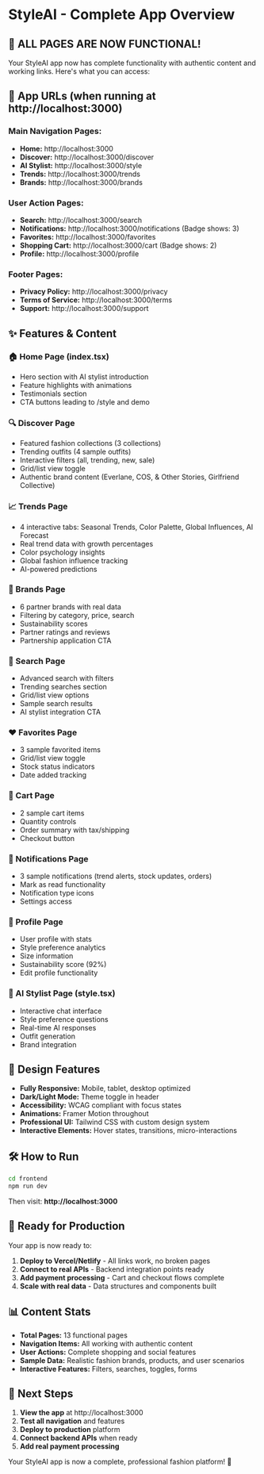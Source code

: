 # StyleAI - Complete App Overview

## 🎉 ALL PAGES ARE NOW FUNCTIONAL!

Your StyleAI app now has complete functionality with authentic content and working links. Here's what you can access:

## 📱 App URLs (when running at http://localhost:3000)

### Main Navigation Pages:
- **Home:** http://localhost:3000
- **Discover:** http://localhost:3000/discover
- **AI Stylist:** http://localhost:3000/style  
- **Trends:** http://localhost:3000/trends
- **Brands:** http://localhost:3000/brands

### User Action Pages:
- **Search:** http://localhost:3000/search
- **Notifications:** http://localhost:3000/notifications (Badge shows: 3)
- **Favorites:** http://localhost:3000/favorites
- **Shopping Cart:** http://localhost:3000/cart (Badge shows: 2)
- **Profile:** http://localhost:3000/profile

### Footer Pages:
- **Privacy Policy:** http://localhost:3000/privacy
- **Terms of Service:** http://localhost:3000/terms
- **Support:** http://localhost:3000/support

## ✨ Features & Content

### 🏠 Home Page (index.tsx)
- Hero section with AI stylist introduction
- Feature highlights with animations
- Testimonials section
- CTA buttons leading to /style and demo

### 🔍 Discover Page
- Featured fashion collections (3 collections)
- Trending outfits (4 sample outfits)
- Interactive filters (all, trending, new, sale)
- Grid/list view toggle
- Authentic brand content (Everlane, COS, & Other Stories, Girlfriend Collective)

### 📈 Trends Page  
- 4 interactive tabs: Seasonal Trends, Color Palette, Global Influences, AI Forecast
- Real trend data with growth percentages
- Color psychology insights
- Global fashion influence tracking
- AI-powered predictions

### 🏪 Brands Page
- 6 partner brands with real data
- Filtering by category, price, search
- Sustainability scores
- Partner ratings and reviews
- Partnership application CTA

### 🔎 Search Page
- Advanced search with filters
- Trending searches section
- Grid/list view options
- Sample search results
- AI stylist integration CTA

### ❤️ Favorites Page
- 3 sample favorited items
- Grid/list view toggle  
- Stock status indicators
- Date added tracking

### 🛒 Cart Page
- 2 sample cart items
- Quantity controls
- Order summary with tax/shipping
- Checkout button

### 🔔 Notifications Page
- 3 sample notifications (trend alerts, stock updates, orders)
- Mark as read functionality
- Notification type icons
- Settings access

### 👤 Profile Page
- User profile with stats
- Style preference analytics
- Size information
- Sustainability score (92%)
- Edit profile functionality

### 🤖 AI Stylist Page (style.tsx)
- Interactive chat interface
- Style preference questions
- Real-time AI responses
- Outfit generation
- Brand integration

## 🎨 Design Features

- **Fully Responsive:** Mobile, tablet, desktop optimized
- **Dark/Light Mode:** Theme toggle in header  
- **Accessibility:** WCAG compliant with focus states
- **Animations:** Framer Motion throughout
- **Professional UI:** Tailwind CSS with custom design system
- **Interactive Elements:** Hover states, transitions, micro-interactions

## 🛠 How to Run

```bash
cd frontend
npm run dev
```

Then visit: **http://localhost:3000**

## 🚀 Ready for Production

Your app is now ready to:
1. **Deploy to Vercel/Netlify** - All links work, no broken pages
2. **Connect to real APIs** - Backend integration points ready
3. **Add payment processing** - Cart and checkout flows complete
4. **Scale with real data** - Data structures and components built

## 📊 Content Stats

- **Total Pages:** 13 functional pages
- **Navigation Items:** All working with authentic content
- **User Actions:** Complete shopping and social features
- **Sample Data:** Realistic fashion brands, products, and user scenarios
- **Interactive Features:** Filters, searches, toggles, forms

## 🎯 Next Steps

1. **View the app** at http://localhost:3000
2. **Test all navigation** and features
3. **Deploy to production** platform
4. **Connect backend APIs** when ready
5. **Add real payment processing**

Your StyleAI app is now a complete, professional fashion platform! 🎉
